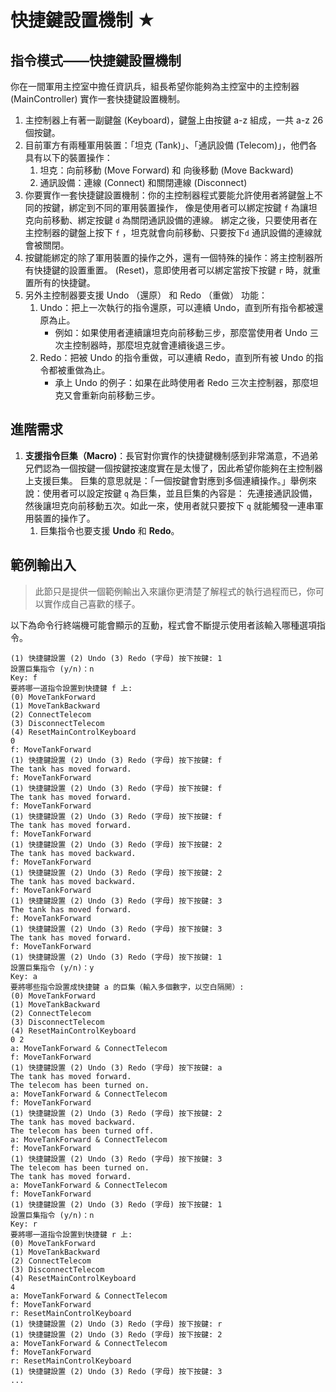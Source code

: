# 快捷鍵設置機制 ★

## 指令模式——快捷鍵設置機制

你在一間軍用主控室中擔任資訊兵，組長希望你能夠為主控室中的主控制器 (MainController) 實作一套快捷鍵設置機制。

1. 主控制器上有著一副鍵盤 (Keyboard)，鍵盤上由按鍵 a-z 組成，一共 a-z 26 個按鍵。
2. 目前軍方有兩種軍用裝置：「坦克 (Tank)」、「通訊設備 (Telecom)」，他們各具有以下的裝置操作：
    1. 坦克：向前移動 (Move Forward) 和 向後移動 (Move Backward)
    2. 通訊設備：連線 (Connect) 和關閉連線 (Disconnect)
3. 你要實作一套快捷鍵設置機制：你的主控制器程式要能允許使用者將鍵盤上不同的按鍵，綁定到不同的軍用裝置操作，
像是使用者可以綁定按鍵 `f` 為讓坦克向前移動、綁定按鍵 `d` 為關閉通訊設備的連線。
綁定之後，只要使用者在主控制器的鍵盤上按下 `f` ，坦克就會向前移動、只要按下`d` 通訊設備的連線就會被關閉。
4. 按鍵能綁定的除了軍用裝置的操作之外，還有一個特殊的操作：將主控制器所有快捷鍵的設置重置。
(Reset)，意即使用者可以綁定當按下按鍵 `r` 時，就重置所有的快捷鍵。
5. 另外主控制器要支援 Undo （還原） 和 Redo （重做） 功能：
    1. Undo：把上一次執行的指令還原，可以連續 Undo，直到所有指令都被還原為止。
       + 例如：如果使用者連續讓坦克向前移動三步，那麼當使用者 Undo 三次主控制器時，那麼坦克就會連續後退三步。
    2. Redo：把被 Undo 的指令重做，可以連續 Redo，直到所有被 Undo 的指令都被重做為止。
       + 承上 Undo 的例子：如果在此時使用者 Redo 三次主控制器，那麼坦克又會重新向前移動三步。

## 進階需求

1. **支援指令巨集（Macro)**：長官對你實作的快捷鍵機制感到非常滿意，不過弟兄們認為一個按鍵一個按鍵按速度實在是太慢了，因此希望你能夠在主控制器上支援巨集。
巨集的意思就是：「一個按鍵會對應到多個連續操作。」舉例來說：使用者可以設定按鍵 `q` 為巨集，並且巨集的內容是：
先連接通訊設備，然後讓坦克向前移動五次。如此一來，使用者就只要按下 `q` 就能觸發一連串軍用裝置的操作了。
    1. 巨集指令也要支援 **Undo** 和 **Redo**。

## 範例輸出入

> 此節只是提供一個範例輸出入來讓你更清楚了解程式的執行過程而已，你可以實作成自己喜歡的樣子。

以下為命令行終端機可能會顯示的互動，程式會不斷提示使用者該輸入哪種選項指令。

```
(1) 快捷鍵設置 (2) Undo (3) Redo (字母) 按下按鍵: 1
設置巨集指令 (y/n)：n
Key: f
要將哪一道指令設置到快捷鍵 f 上:
(0) MoveTankForward
(1) MoveTankBackward
(2) ConnectTelecom
(3) DisconnectTelecom
(4) ResetMainControlKeyboard
0
f: MoveTankForward
(1) 快捷鍵設置 (2) Undo (3) Redo (字母) 按下按鍵: f
The tank has moved forward.
f: MoveTankForward
(1) 快捷鍵設置 (2) Undo (3) Redo (字母) 按下按鍵: f
The tank has moved forward.
f: MoveTankForward
(1) 快捷鍵設置 (2) Undo (3) Redo (字母) 按下按鍵: f
The tank has moved forward.
f: MoveTankForward
(1) 快捷鍵設置 (2) Undo (3) Redo (字母) 按下按鍵: 2
The tank has moved backward.
f: MoveTankForward
(1) 快捷鍵設置 (2) Undo (3) Redo (字母) 按下按鍵: 2
The tank has moved backward.
f: MoveTankForward
(1) 快捷鍵設置 (2) Undo (3) Redo (字母) 按下按鍵: 3
The tank has moved forward.
f: MoveTankForward
(1) 快捷鍵設置 (2) Undo (3) Redo (字母) 按下按鍵: 3
The tank has moved forward.
f: MoveTankForward
(1) 快捷鍵設置 (2) Undo (3) Redo (字母) 按下按鍵: 1
設置巨集指令 (y/n)：y
Key: a
要將哪些指令設置成快捷鍵 a 的巨集（輸入多個數字，以空白隔開）:
(0) MoveTankForward
(1) MoveTankBackward
(2) ConnectTelecom
(3) DisconnectTelecom
(4) ResetMainControlKeyboard
0 2
a: MoveTankForward & ConnectTelecom
f: MoveTankForward
(1) 快捷鍵設置 (2) Undo (3) Redo (字母) 按下按鍵: a
The tank has moved forward.
The telecom has been turned on.
a: MoveTankForward & ConnectTelecom
f: MoveTankForward
(1) 快捷鍵設置 (2) Undo (3) Redo (字母) 按下按鍵: 2
The tank has moved backward.
The telecom has been turned off.
a: MoveTankForward & ConnectTelecom
f: MoveTankForward
(1) 快捷鍵設置 (2) Undo (3) Redo (字母) 按下按鍵: 3
The telecom has been turned on.
The tank has moved forward.
a: MoveTankForward & ConnectTelecom
f: MoveTankForward
(1) 快捷鍵設置 (2) Undo (3) Redo (字母) 按下按鍵: 1
設置巨集指令 (y/n)：n
Key: r
要將哪一道指令設置到快捷鍵 r 上:
(0) MoveTankForward
(1) MoveTankBackward
(2) ConnectTelecom
(3) DisconnectTelecom
(4) ResetMainControlKeyboard
4
a: MoveTankForward & ConnectTelecom
f: MoveTankForward
r: ResetMainControlKeyboard
(1) 快捷鍵設置 (2) Undo (3) Redo (字母) 按下按鍵: r
(1) 快捷鍵設置 (2) Undo (3) Redo (字母) 按下按鍵: 2
a: MoveTankForward & ConnectTelecom
f: MoveTankForward
r: ResetMainControlKeyboard
(1) 快捷鍵設置 (2) Undo (3) Redo (字母) 按下按鍵: 3
...
```
